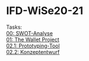 # IFD-WiSe20-21
Tasks:
<br>
<a href="https://elenafaller.github.io/IFD-WiSe20-21/Task00/task0.html" target="_blank"> 00: SWOT-Analyse </a>
<br>
<a href="https://elenafaller.github.io/IFD-WiSe20-21/Task01/01TheWalletProject.pdf" target="_blank"> 01: The Wallet Project </a>
<br>
<a href="" target="_blank"> 02.1: Prototyping-Tool </a>
<br>
<a href="" target="_blank"> 02.2: Konzeptentwurf </a>
